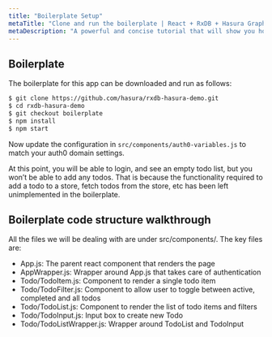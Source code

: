```yaml
---
title: "Boilerplate Setup"
metaTitle: "Clone and run the boilerplate | React + RxDB + Hasura GraphQL Tutorial"
metaDescription: "A powerful and concise tutorial that will show you how to build an offline first app with RxDB and Hasura."
---
```


## Boilerplate

The boilerplate for this app can be downloaded and run as follows:

```bash
$ git clone https://github.com/hasura/rxdb-hasura-demo.git
$ cd rxdb-hasura-demo
$ git checkout boilerplate
$ npm install
$ npm start
```

Now update the configuration in `src/components/auth0-variables.js` to match your auth0 domain settings. 

At this point, you will be able to login, and see an empty todo list, but you won’t be able to add any todos. That is because the functionality required to add a todo to a store, fetch todos from the store, etc has been left unimplemented in the boilerplate.

## Boilerplate code structure walkthrough

All the files we will be dealing with are under src/components/. The key files are:

- App.js: The parent react component that renders the page
- AppWrapper.js: Wrapper around App.js that takes care of authentication
- Todo/TodoItem.js: Component to render a single todo item
- Todo/TodoFilter.js: Component to allow user to toggle between active, completed and all todos
- Todo/TodoList.js: Component to render the list of todo items and filters
- Todo/TodoInput.js: Input box to create new Todo
- Todo/TodoListWrapper.js: Wrapper around TodoList and TodoInput
